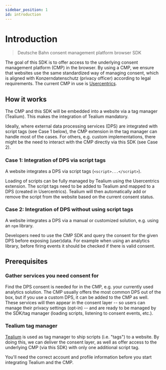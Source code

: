 ```yaml
---
sidebar_position: 1
id: introduction
---
```

# Introduction

> Deutsche Bahn consent management platform browser SDK

The goal of this SDK is to offer access to the underlying consent management platform (CMP) in the browser.
By using a CMP, we ensure that websites use the same standardized way of managing consent, which is aligned with Konzerndatenschutz (privacy officer) according to legal requirements.
The current CMP in use is [Usercentrics](https://usercentrics.com/de/website-consent-management/).

## How it works

The CMP and this SDK will be embedded into a website via a tag manager (Tealium).
This makes the integration of Tealium mandatory.

Ideally, where external data processing services (DPS) are integrated with script tags (see Case 1 below), the CMP extension in the tag manager can handle most of the cases.
For others, e.g. custom implementations, there might be the need to interact with the CMP directly via this SDK (see Case 2).

### Case 1: Integration of DPS via script tags

A website integrates a DPS via script tags (`<script>...</script>`).

Loading of scripts can be fully managed by Tealium using the Usercentrics extension.
The script tags need to be added to Tealium and mapped to a DPS (created in Usercentrics).
Tealium will then automatically add or remove the script from the website based on the current consent status.

### Case 2: Integration of DPS without using script tags

A website integrates a DPS via a manual or customized solution, e.g. using an `npm` library.

Developers need to use the CMP SDK and query the consent for the given DPS before exposing (user)data.
For example when using an analytics library, before firing events it should be checked if there is valid consent.

## Prerequisites

### Gather services you need consent for

Find the DPS consent is needed for in the CMP, e.g. your currently used analytics solution. 
The CMP usually offers the most common DPS out of the box, but if you use a custom DPS, it can be added to the CMP as well.
These services will then appear in the consent layer -- so users can manage their privacy settings (opt-in) -- and are ready to be managed by the SDK/tag manager (loading scripts, listening to consent events, etc.).

### Tealium tag manager

[Tealium](https://tealium.com/products/tealium-iq-tag-management-system/) is used as tag manager to ship scripts (i.e. "tags") to a website.
By doing this, we can deliver the consent layer, as well as offer access to the underlying CMP (via this SDK) with only one additional script tag.

You'll need the correct account and profile information before you start integrating Tealium and the CMP.
